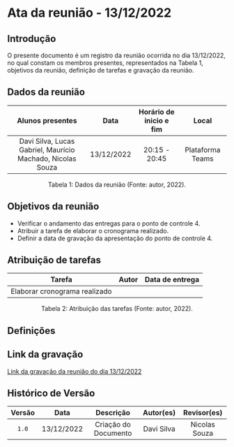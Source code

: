 # Ata da reunião - 13/12/2022

## Introdução

O presente documento é um registro da reunião ocorrida no dia 13/12/2022, no qual constam os membros presentes, representados na Tabela 1, objetivos da reunião, definição de tarefas e gravação da reunião.

## Dados da reunião

| Alunos presentes      |    Data    | Horário de inicio e fim |      Local       |
| :-------------------: | :--------: | :---------------------: | :--------------: |
| Davi Silva, Lucas Gabriel, Maurício Machado, Nicolas Souza | 13/12/2022 | 20:15 - 20:45 | Plataforma Teams |

<div style="text-align: center">
<p> Tabela 1: Dados da reunião (Fonte: autor, 2022). </p>
</div>

## Objetivos da reunião

- Verificar o andamento das entregas para o ponto de controle 4.
- Atribuir a tarefa de elaborar o cronograma realizado.
- Definir a data de gravação da apresentação do ponto de controle 4.

## Atribuição de tarefas

| Tarefa      |    Autor    | Data de entrega |
| :---------: | :---------: | :-------------: |
| Elaborar cronograma realizado |             |                 |

<div style="text-align: center">
<p> Tabela 2: Atribuição das tarefas (Fonte: autor, 2022). </p>
</div>

## Definições

## Link da gravação

[Link da gravação da reunião do dia 13/12/2022](https://youtu.be/uqWo7RNOuQE)

## Histórico de Versão

| Versão   | Data       | Descrição                         |  Autor(es)    | Revisor(es)      |
| :------: | :--------: |:--------------------------------: | :-----------: | :--------------: |
| `1.0`    | 13/12/2022 | Criação do Documento              |  Davi Silva   |  Nicolas Souza   |
